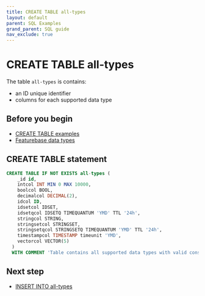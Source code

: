 ```yaml
---
title: CREATE TABLE all-types
layout: default
parent: SQL Examples
grand_parent: SQL guide
nav_exclude: true
---
```


# CREATE TABLE all-types

The table `all-types` is contains:
* an ID unique identifier
* columns for each supported data type

## Before you begin
* [CREATE TABLE examples](/docs/sql-guide/examples/sql-eg-home/#create-table-examples)
* [Featurebase data types](/docs/sql-guide/data-types/data-types-home)

## CREATE TABLE statement

```sql
CREATE TABLE IF NOT EXISTS all-types (
    _id id,
    intcol INT MIN 0 MAX 10000,
    boolcol BOOL,
    decimalcol DECIMAL(2),
    idcol ID,
    idsetcol IDSET,
    idsetqcol IDSETQ TIMEQUANTUM 'YMD' TTL '24h',
    stringcol STRING,
    stringsetcol STRINGSET,
    stringsetqcol STRINGSETQ TIMEQUANTUM 'YMD' TTL '24h',
    timestampcol TIMESTAMP timeunit 'YMD',
    vectorcol VECTOR(5)
  )
  WITH COMMENT 'Table contains all supported data types with valid constraints';
```

## Next step

* [INSERT INTO all-types](/docs/sql-guide/examples/sql-eg-insert/sql-eg-insert-all-types)
